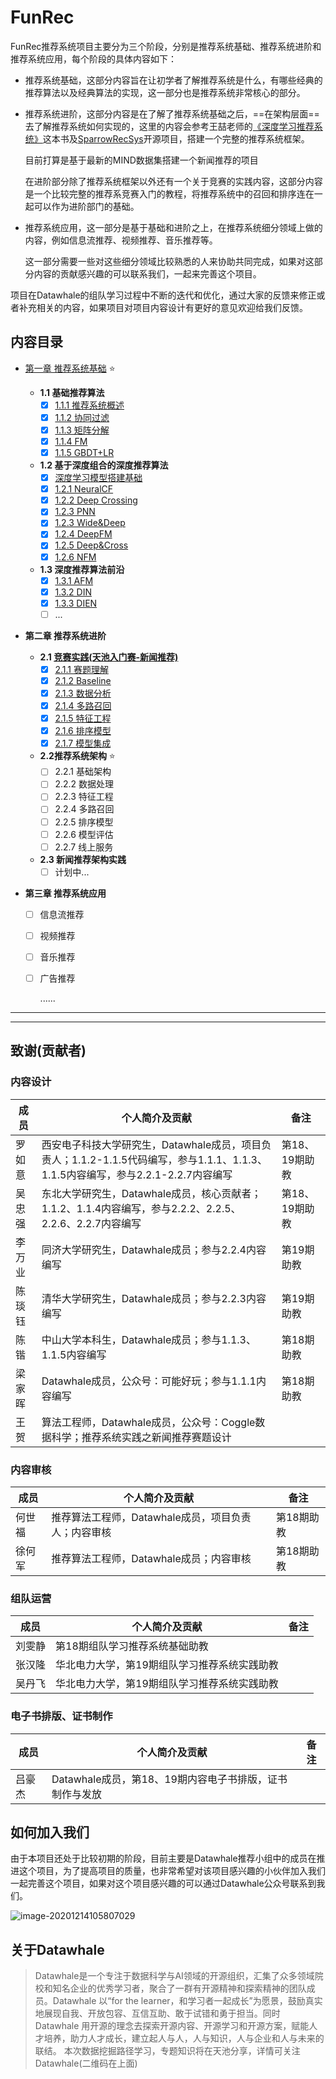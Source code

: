 # FunRec

FunRec推荐系统项目主要分为三个阶段，分别是推荐系统基础、推荐系统进阶和推荐系统应用，每个阶段的具体内容如下：

- 推荐系统基础，这部分内容旨在让初学者了解推荐系统是什么，有哪些经典的推荐算法以及经典算法的实现，这一部分也是推荐系统非常核心的部分。

- 推荐系统进阶，这部分内容是在了解了推荐系统基础之后，==在架构层面==去了解推荐系统如何实现的，这里的内容会参考王喆老师的[《深度学习推荐系统》](https://book.douban.com/subject/35013197/)这本书及[SparrowRecSys](https://github.com/wzhe06/SparrowRecSys)开源项目，搭建一个完整的推荐系统框架。

  目前打算是基于最新的MIND数据集搭建一个新闻推荐的项目

  在进阶部分除了推荐系统框架以外还有一个关于竞赛的实践内容，这部分内容是一个比较完整的推荐系竞赛入门的教程，将推荐系统中的召回和排序连在一起可以作为进阶部门的基础。

- 推荐系统应用，这一部分是基于基础和进阶之上，在推荐系统细分领域上做的内容，例如信息流推荐、视频推荐、音乐推荐等。

  这一部分需要一些对这些细分领域比较熟悉的人来协助共同完成，如果对这部分内容的贡献感兴趣的可以联系我们，一起来完善这个项目。

项目在Datawhale的组队学习过程中不断的迭代和优化，通过大家的反馈来修正或者补充相关的内容，如果项目对项目内容设计有更好的意见欢迎给我们反馈。



## 内容目录

- [第一章 推荐系统基础](https://github.com/datawhalechina/team-learning-rs/tree/master/RecommendationSystemFundamentals) ⭐

  - **1.1 基础推荐算法**
    - [x] [1.1.1 推荐系统概述](https://github.com/datawhalechina/team-learning-rs/blob/master/RecommendationSystemFundamentals/01%20%E6%A6%82%E8%BF%B0.md)
    - [x] [1.1.2 协同过滤](https://github.com/datawhalechina/team-learning-rs/blob/master/RecommendationSystemFundamentals/02%20%E5%8D%8F%E5%90%8C%E8%BF%87%E6%BB%A4.md)
    - [x] [1.1.3 矩阵分解](https://github.com/datawhalechina/team-learning-rs/blob/master/RecommendationSystemFundamentals/03%20%E7%9F%A9%E9%98%B5%E5%88%86%E8%A7%A3.md)
    - [x] [1.1.4 FM](https://github.com/datawhalechina/team-learning-rs/blob/master/RecommendationSystemFundamentals/04%20FM.md)
    - [x] [1.1.5 GBDT+LR](https://github.com/datawhalechina/team-learning-rs/blob/master/RecommendationSystemFundamentals/06%20GBDT%2BLR.md)
  - **1.2 基于深度组合的深度推荐算法**
    - [x] [深度学习模型搭建基础](https://github.com/datawhalechina/team-learning-rs/blob/master/DeepRecommendationModel/%E6%B7%B1%E5%BA%A6%E5%AD%A6%E4%B9%A0%E6%8E%A8%E8%8D%90%E7%B3%BB%E7%BB%9F%E6%A8%A1%E5%9E%8B%E6%90%AD%E5%BB%BA%E5%9F%BA%E7%A1%80.md)
    - [x] [1.2.1 NeuralCF](https://github.com/datawhalechina/team-learning-rs/blob/master/DeepRecommendationModel/NeuralCF.md)
    - [x] [1.2.2 Deep Crossing](https://github.com/datawhalechina/team-learning-rs/blob/master/DeepRecommendationModel/DeepCrossing.md)
    - [x] [1.2.3 PNN](https://github.com/datawhalechina/team-learning-rs/blob/master/DeepRecommendationModel/PNN.md)
    - [x] [1.2.3 Wide&Deep](https://github.com/datawhalechina/team-learning-rs/blob/master/RecommendationSystemFundamentals/05%20Wide%26Deep.md)
    - [x] [1.2.4 DeepFM](https://github.com/datawhalechina/team-learning-rs/blob/master/DeepRecommendationModel/DeepFM.md)
    - [x] [1.2.5 Deep&Cross](https://github.com/datawhalechina/team-learning-rs/blob/master/DeepRecommendationModel/DeepCrossing.md)
    - [x] [1.2.6 NFM](https://github.com/datawhalechina/team-learning-rs/blob/master/DeepRecommendationModel/NFM.md)
  - **1.3 深度推荐算法前沿**
    - [x] [1.3.1 AFM](https://github.com/datawhalechina/team-learning-rs/blob/master/DeepRecommendationModel/AFM.md)
    - [x] [1.3.2 DIN](https://github.com/datawhalechina/team-learning-rs/blob/master/DeepRecommendationModel/DIN.md)
    - [x] [1.3.3 DIEN](https://github.com/datawhalechina/team-learning-rs/blob/master/DeepRecommendationModel/DIEN.md)
    - [ ] ...

- **第二章 推荐系统进阶**

  - **2.1 [竞赛实践(天池入门赛-新闻推荐)](https://github.com/datawhalechina/team-learning-rs/tree/master/RecommandNews)**
    - [x] [2.1.1 赛题理解](https://github.com/datawhalechina/team-learning-rs/blob/master/RecommandNews/%E8%B5%9B%E9%A2%98%E7%90%86%E8%A7%A3%2BBaseline.ipynb)
    - [x] [2.1.2 Baseline](https://github.com/datawhalechina/team-learning-rs/blob/master/RecommandNews/%E8%B5%9B%E9%A2%98%E7%90%86%E8%A7%A3%2BBaseline.ipynb)
    - [x] [2.1.3 数据分析](https://github.com/datawhalechina/team-learning-rs/blob/master/RecommandNews/%E6%95%B0%E6%8D%AE%E5%88%86%E6%9E%90.ipynb)
    - [x] [2.1.4 多路召回](https://github.com/datawhalechina/team-learning-rs/blob/master/RecommandNews/%E5%A4%9A%E8%B7%AF%E5%8F%AC%E5%9B%9E.ipynb)
    - [x] [2.1.5 特征工程](https://github.com/datawhalechina/team-learning-rs/blob/master/RecommandNews/%E7%89%B9%E5%BE%81%E5%B7%A5%E7%A8%8B.ipynb)
    - [x] [2.1.6 排序模型](https://github.com/datawhalechina/team-learning-rs/blob/master/RecommandNews/%E6%8E%92%E5%BA%8F%E6%A8%A1%E5%9E%8B%2B%E6%A8%A1%E5%9E%8B%E8%9E%8D%E5%90%88.ipynb)
    - [x] [2.1.7 模型集成](https://github.com/datawhalechina/team-learning-rs/blob/master/RecommandNews/%E6%8E%92%E5%BA%8F%E6%A8%A1%E5%9E%8B%2B%E6%A8%A1%E5%9E%8B%E8%9E%8D%E5%90%88.ipynb)
  - **2.2推荐系统架构** ⭐
    - [ ] 2.2.1 基础架构
    - [ ] 2.2.2 数据处理
    - [ ] 2.2.3 特征工程
    - [ ] 2.2.4 多路召回
    - [ ] 2.2.5 排序模型
    - [ ] 2.2.6 模型评估
    - [ ] 2.2.7 线上服务
  - **2.3 新闻推荐架构实践**
    - [ ] 计划中...

- **第三章 推荐系统应用**

  - [ ] 信息流推荐
  
  - [ ] 视频推荐
  
  - [ ] 音乐推荐
    
  - [ ] 广告推荐
    
    ......
    









---

---

## 致谢(贡献者)

### 内容设计

| 成员   | 个人简介及贡献                                               | 备注           |
| ------ | ------------------------------------------------------------ | -------------- |
| 罗如意 | 西安电子科技大学研究生，Datawhale成员，项目负责人；1.1.2-1.1.5代码编写，参与1.1.1、1.1.3、1.1.5内容编写，参与2.2.1-2.2.7内容编写 | 第18、19期助教 |
| 吴忠强 | 东北大学研究生，Datawhale成员，核心贡献者；1.1.2、1.1.4内容编写，参与2.2.2、2.2.5、2.2.6、2.2.7内容编写 | 第18、19期助教 |
| 李万业 | 同济大学研究生，Datawhale成员；参与2.2.4内容编写             | 第19期助教     |
| 陈琰钰 | 清华大学研究生，Datawhale成员；参与2.2.3内容编写             | 第19期助教     |
| 陈锴   | 中山大学本科生，Datawhale成员；参与1.1.3、1.1.5内容编写      | 第18期助教     |
| 梁家晖 | Datawhale成员，公众号：可能好玩；参与1.1.1内容编写           | 第18期助教     |
| 王贺   | 算法工程师，Datawhale成员，公众号：Coggle数据科学；推荐系统实践之新闻推荐赛题设计 |                |

### 内容审核

| 成员   | 个人简介及贡献                                      | 备注       |
| ------ | --------------------------------------------------- | ---------- |
| 何世福 | 推荐算法工程师，Datawhale成员，项目负责人；内容审核 | 第18期助教 |
| 徐何军 | 推荐算法工程师，Datawhale成员；内容审核             | 第18期助教 |

### 组队运营

| 成员   | 个人简介及贡献                               | 备注 |
| ------ | -------------------------------------------- | ---- |
| 刘雯静 | 第18期组队学习推荐系统基础助教               |      |
| 张汉隆 | 华北电力大学，第19期组队学习推荐系统实践助教 |      |
| 吴丹飞 | 华北电力大学，第19期组队学习推荐系统实践助教 |      |

### 电子书排版、证书制作

| 成员   | 个人简介及贡献                                          | 备注 |
| ------ | ------------------------------------------------------- | ---- |
| 吕豪杰 | Datawhale成员，第18、19期内容电子书排版，证书制作与发放 |      |



## 如何加入我们

由于本项目还处于比较初期的阶段，目前主要是Datawhale推荐小组中的成员在推进这个项目，为了提高项目的质量，也非常希望对该项目感兴趣的小伙伴加入我们一起完善这个项目，如果对这个项目感兴趣的可以通过Datawhale公众号联系到我们。

![image-20201214105807029](http://ryluo.oss-cn-chengdu.aliyuncs.com/abc/image-20201214105807029.png)

## 关于Datawhale

> Datawhale是一个专注于数据科学与AI领域的开源组织，汇集了众多领域院校和知名企业的优秀学习者，聚合了一群有开源精神和探索精神的团队成员。Datawhale 以“for the learner，和学习者一起成长”为愿景，鼓励真实地展现自我、开放包容、互信互助、敢于试错和勇于担当。同时 Datawhale 用开源的理念去探索开源内容、开源学习和开源方案，赋能人才培养，助力人才成长，建立起人与人，人与知识，人与企业和人与未来的联结。 本次数据挖掘路径学习，专题知识将在天池分享，详情可关注Datawhale(二维码在上面)


